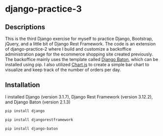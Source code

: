# django-practice-3

## Descriptions

This is the third Django exercise for myself to practice Django, Bootstrap, jQuery, and a little bit of Django Rest Framework. The code is an extension of django-practice-2 where I build and customize a backoffice administration page for the ecommerce shopping site created previously. The backoffice mainly uses the template called [Django Baton](https://github.com/otto-torino/django-baton), which can be installed using pip. I also utilized [Chart.js](https://www.chartjs.org/) to create a simple bar chart to visualize and keep track of the number of orders per day.

## Installation

I installed Django (version 3.1.7), Django Rest Framework (version 3.12.2), and Django Baton (version 2.1.3)

```bash
pip install django
```

```bash
pip install djangorestframework
```

```bash
pip install django-baton
```
